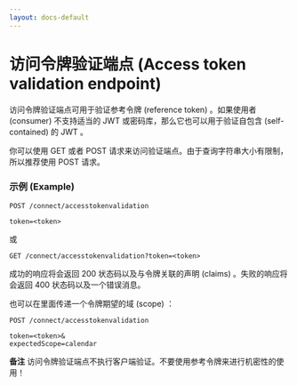```yaml
---
layout: docs-default
---
```


# 访问令牌验证端点 (Access token validation endpoint)

访问令牌验证端点可用于验证参考令牌 (reference token) 。如果使用者 (consumer) 不支持适当的 JWT 或密码库，那么它也可以用于验证自包含 (self-contained) 的 JWT 。

你可以使用 GET 或者 POST 请求来访问验证端点。由于查询字符串大小有限制，所以推荐使用 POST 请求。

### 示例 (Example)

```
POST /connect/accesstokenvalidation

token=<token>
```

或

```
GET /connect/accesstokenvalidation?token=<token>
```

成功的响应将会返回 200 状态码以及与令牌关联的声明 (claims) 。失败的响应将会返回 400 状态码以及一个错误消息。

也可以在里面传递一个令牌期望的域 (scope) ：

```
POST /connect/accesstokenvalidation

token=<token>&
expectedScope=calendar
```

**备注** 访问令牌验证端点不执行客户端验证。不要使用参考令牌来进行机密性的使用！